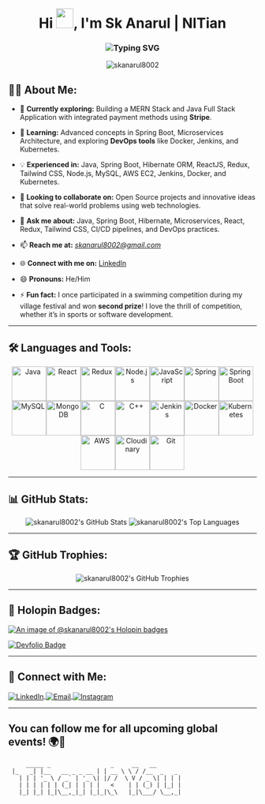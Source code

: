 <h1 align="center">Hi <img src="https://github.com/MartinHeinz/MartinHeinz/raw/master/wave.gif" width="35px" height="40px">, I'm Sk Anarul | NITian</h1>

<h3 align="center">
  <img src="https://readme-typing-svg.herokuapp.com?font=Fira+Code&pause=1000&color=00F7EA&center=true&vCenter=true&width=435&lines=Full+Stack+Developer;Open+Source+Contributor;Passionate+Competitive+Programmer;DevOps+Enthusiast" alt="Typing SVG" />
</h3>

<p align="center">
  <img src="https://komarev.com/ghpvc/?username=skanarul8002&label=Profile%20views&color=0e75b6&style=flat" alt="skanarul8002" />
</p>

## 🙋‍♂️ About Me:

- 🔭 **Currently exploring:** Building a MERN Stack and Java Full Stack Application with integrated payment methods using **Stripe**.

- 🚀 **Learning:** Advanced concepts in Spring Boot, Microservices Architecture, and exploring **DevOps tools** like Docker, Jenkins, and Kubernetes.

- 💡 **Experienced in:** Java, Spring Boot, Hibernate ORM, ReactJS, Redux, Tailwind CSS, Node.js, MySQL, AWS EC2, Jenkins, Docker, and Kubernetes.

- 👯 **Looking to collaborate on:** Open Source projects and innovative ideas that solve real-world problems using web technologies.

- 💬 **Ask me about:** Java, Spring Boot, Hibernate, Microservices, React, Redux, Tailwind CSS, CI/CD pipelines, and DevOps practices.

- 📫 **Reach me at:** *skanarul8002@gmail.com*
  
- 🌐 **Connect with me on:** [LinkedIn](https://www.linkedin.com/in/sheikh-anarul/)

- 😄 **Pronouns:** He/Him

- ⚡ **Fun fact:** I once participated in a swimming competition during my village festival and won **second prize**! I love the thrill of competition, whether it’s in sports or software development.

---

## 🛠️ Languages and Tools:
<p align="center" style="display: flex; flex-wrap: wrap; justify-content: center;">
  <img src="https://img.icons8.com/color/48/000000/java-coffee-cup-logo--v1.png" alt="Java" width="70" height="70"/>
  <img src="https://img.icons8.com/color/48/000000/react-native.png" alt="React" width="70" height="70"/>
  <img src="https://img.icons8.com/color/48/000000/redux.png" alt="Redux" width="70" height="70"/>
  <img src="https://img.icons8.com/color/48/000000/nodejs.png" alt="Node.js" width="70" height="70"/>
  <img src="https://img.icons8.com/color/48/000000/javascript.png" alt="JavaScript" width="70" height="70"/>
  <img src="https://img.icons8.com/color/48/000000/spring-logo.png" alt="Spring" width="70" height="70"/>
  <img src="https://img.icons8.com/color/48/000000/spring-logo.png" alt="Spring Boot" width="70" height="70"/>
  <img src="https://img.icons8.com/color/48/000000/mysql-logo.png" alt="MySQL" width="70" height="70"/>
  <img src="https://img.icons8.com/color/48/000000/mongodb.png" alt="MongoDB" width="70" height="70"/>
  <img src="https://img.icons8.com/color/48/000000/c-programming.png" alt="C" width="70" height="70"/>
  <img src="https://img.icons8.com/color/48/000000/c-plus-plus-logo.png" alt="C++" width="70" height="70"/>
  <img src="https://img.icons8.com/color/48/000000/jenkins.png" alt="Jenkins" width="70" height="70"/>
  <img src="https://img.icons8.com/color/48/000000/docker.png" alt="Docker" width="70" height="70"/>
  <img src="https://img.icons8.com/color/48/000000/kubernetes.png" alt="Kubernetes" width="70" height="70"/>
  <img src="https://img.icons8.com/color/48/000000/amazon-web-services.png" alt="AWS" width="70" height="70"/>
  <img src="https://res.cloudinary.com/demo/image/upload/cloudinary_icon.png" alt="Cloudinary" width="70" height="70"/>
  <img src="https://img.icons8.com/color/48/000000/git.png" alt="Git" width="70" height="70"/>
</p>

---

## 📊 GitHub Stats:
<p align="center">
  <img src="https://github-readme-stats.vercel.app/api?username=skanarul8002&show_icons=true&theme=radical" alt="skanarul8002's GitHub Stats" />
  <img src="https://github-readme-stats.vercel.app/api/top-langs/?username=skanarul8002&layout=compact&theme=radical" alt="skanarul8002's Top Languages" />
</p>

---

## 🏆 GitHub Trophies:
<p align="center">
  <img src="https://github-profile-trophy.vercel.app/?username=skanarul8002&theme=radical" alt="skanarul8002's GitHub Trophies" />
</p>

---

## 🏅 Holopin Badges:
[![An image of @skanarul8002's Holopin badges](https://holopin.me/skanarul8002)](https://holopin.io/@negativenagesh)

[![Devfolio Badge](https://pbs.twimg.com/card_img/1842312063433195520/GBoOzfmd?format=jpg&name=small)](https://devfolio.co/frontend)

---

## 🤝 Connect with Me:
<p align="left">
  <a href="https://linkedin.com/in/sheikh-anarul" target="blank">
    <img align="center" src="https://img.icons8.com/color/48/000000/linkedin.png" alt="LinkedIn"/>
  </a>
  <a href="mailto:skanarul8002@gmail.com" target="blank">
    <img align="center" src="https://img.icons8.com/color/48/000000/gmail.png" alt="Email"/>
  </a>
  <a href="https://www.instagram.com/sk_anarul_8002/" target="_blank">
    <img align="center" src="https://img.icons8.com/color/48/000000/instagram-new.png" alt="Instagram"/>
</a>
</p>

---
You can follow me for all upcoming global events! 🌍🎉
---

```
     _____ _                 _     __   __
 |_   _| |__   __ _ _ __ | | __ \ \ / /__  _   _
   | | | '_ \ / _` | '_ \| |/ /  \ V / _ \| | | |
   | | | | | | (_| | | | |   <    | | (_) | |_| |
   |_| |_| |_|\__,_|_| |_|_|\_\   |_|\___/ \__,_|
```
